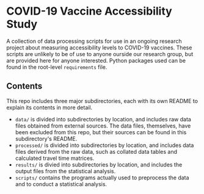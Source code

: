 # COVID-19 Vaccine Accessibility Study

A collection of data processing scripts for use in an ongoing research project about measuring accessibility levels to COVID-19 vaccines. These scripts are unlikely to be of use to anyone ourside our research group, but are provided here for anyone interested. Python packages used can be found in the root-level `requirements` file.

## Contents

This repo includes three major subdirectories, each with its own README to explain its contents in more detail.

* `data/` is divided into subdirectories by location, and includes raw data files obtained from external sources. The data files, themselves, have been excluded from this repo, but their sources can be found in this subdirectory's README.
* `processed/` is divided into subdirectories by location, and includes data files derived from the raw data, such as collated data tables and calculated travel time matrices.
* `results/` is divied into subdirectories by location, and includes the output files from the statistical analysis.
* `scripts/` contains the programs actually used to preprocess the data and to conduct a statistical analysis.
